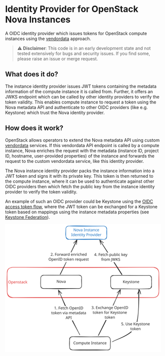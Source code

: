# Identity Provider for OpenStack Nova Instances

A OIDC identity provider which issues tokens for OpenStack compute instances using the [vendordata](https://docs.openstack.org/nova/latest/user/metadata.html#vendordata) approach.

> :warning: **Disclaimer**: This code is in an early development state and not tested extensively for bugs and security issues. If you find some, please raise an issue or merge request.

## What does it do?

The instance identity provider issues JWT tokens containing the metadata information of the compute instance it is called from. Further, it offers an JWKS endpoint which can be called by other identity providers to verify the token validity. This enables compute instance to request a token using the Nova metadata API and authenticate to other OIDC providers (like e.g. Keystone) which trust the Nova identity provider.

## How does it work?

OpenStack allows operators to extend the Nova metadata API using custom [vendordata](https://docs.openstack.org/nova/latest/user/metadata.html#vendordata) services. If this vendordata API endpoint is called by a compute instance, Nova enriches the request with the metadata (instance ID, project ID, hostname, user-provided properties) of the instance and forwards the request to the custom vendordata service, like this identity provider.

The Nova instance identity provider packs the instance information into a JWT token and signs it with its private key. This token is then returned to the compute instance, where it can be used to authenticate against other OIDC providers then which fetch the public key from the instance identity provider to verify the token validity.

An example of such an OIDC provider could be Keystone using the [OIDC access token flow](https://docs.openstack.org/keystoneauth/latest/plugin-options.html#v3oidcaccesstoken), where the JWT token can be exchanged for a Keystone token based on mappings using the instance metadata properties (see [Keystone Federation](https://docs.openstack.org/keystone/latest/admin/federation/introduction.html)).

![Nova instance identity provider](./docs/images/nova-instance-identity-provider.svg)
